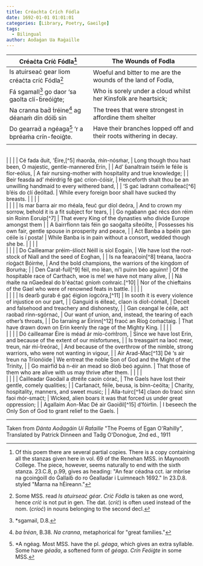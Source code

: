 ```yaml
---
title: Créachta Crích Fódla
date: 1692-01-01 01:01:01
categories: [Library, Poetry, Gaeilge]
tags:
  - Bilingual
author: Aoḋaġan Ua Raġaille
---
```


| Créaċta Críċ Fódla[^0] | The Wounds of Fodla |
| ---------------- | ------------------ |
| Is atuirseaċ gear liom créaċta críċ Fódla[^1] | Woeful and bitter to me are the wounds of the land of Fodla, |
| Fá sgamall[^2] go daor ‘sa gaolta clí-ḃreóiġte; | Who is sorely under a cloud whilst her Kinsfolk are heartsick; |
| Na cranna baḋ ṫréine[^3] ag déanaṁ dín dóiḃ sin | The trees that were strongest in affordine them shelter |
| Do gearraḋ a ngéaga[^4] ‘r a bpréaṁa crín-feoiġte. | Have their branches lopped off and their roots withering in decay. |
|  |  |
<br>
|  |  |
| Cé fada ḋuit, 'Éire,[^5] ṁaorḋa, ṁín-nósṁar, | Long though thou hast been, O majestic, gentle-mannered Erin, |
| Ad’ ḃanaltrain tséiṁ le féile is fíor-eólus, | A fair nursing-mother with hospitality and true knowledge; |
| Beir feasda ad’ ṁéirdrig fé gaċ críon-ċóisir, | Henceforth shalt thou be an unwilling handmaid to every withered band, |
| ‘S gaċ ladrann coṁaiṫeaċ[^6] b’éis do ċlí ḋeóltaḋ. | While every foreign boor shall have sucked thy breasts. |
|  |  |
<br>
|  |  |
| Is mar ḃarra air mo ṁéala, feuċ gur díol deóra, | And to crown my sorrow, behold it is a fit subject for tears, |
| Go ngaḃann gaċ récs don réim sin Roinn Eoruip[^7] | That every King of the dynasties who divide Europe amongst them  |
| A ḃairrḟionn tais féin go saoġalta síṫeóilte, | Possesses his own fair, gentle spouse in prosperity and peace, |
| Aċt Banba a bpéin gan céile is í posta! | While Banba is in pain without a consort, wedded though she be. |
|  |  |
<br>
|  |  |
| Do Ċailleamar préim-ṡlioċt Néill is síol Eogain, | We have lost the root-stock of Niall and the seed of Eoghan, |
| Is na fearaċoin[^8] tréana, laoċra ríoġaċt Bóirṁe, | And the bold champions, the warriors of the kingdom of Boruṁa; |
| Den Ċaraṫ-ḟuil[^9] ḟéil, mo léan, ní’l puinn béo aguinn! | Of the hospitable race of Carthach, woe is me! we have not many alive, |
| Ná ṁaiṫe na nGaeḋeal do b'éaċtaċ gníoṁ coṁraic.[^10] | Nor of the chieftains of the Gael who were of renowned feats in battle. |
|  |  |
<br>
|  |  |
| Is dearḃ gurab é gaċ éigion íogcóra,[^11] | In sooth it is every violence of injustice on our part, |
| Ganguid is éiṫeaċ, claon is díoṫ-ċóṁall, | Deceit and falsehood and treachery and dishonesty, |
| Gan ceangal le ċéile, aċt raobaḋ rínn-sgórnaċ, | Our want of union, and, instead, the tearing of each other’s throats, |
| Do ṫarraing ar Éirinn[^12] fraoċ an Ríoġ ċoṁaċtaig. | That have drawn down on Erin keenly the rage of the Mighty King. |
|  |  |
<br>
|  |  |
| Dó ċailleamar Éire is méad ár mío-ċoṁṫrom, | Since we have lost Erin, and because of the extent of our misfortunes, |
| Is treasgairt na laoċ mear, treun, nár ṁí-ṫreóraċ, | And because of the overthrow of the nimble, strong warriors, who were not wanting in vigour, |
| Air Arad-Ṁac[^13] Dé ‘s air ṫreun na Tríonóide | We entreat the noble Son of God and the Might of the Trinity, |
| Go mairfiḋ bá n-éir an mead so ḋíoḃ beó aguinn. | That those of them who are alive with us may thrive after them. |
|  |  |
<br>
|  |  |
| Ċailleadar Gaoḋail a dtréiṫe caoin córaċ, | The Gaels have lost their gentle, comely qualities; |
| Carṫanaċt, féile, beusa, is bínn-ċeólta; | Charity, hospitality, manners, and sweet music; |
| Alla-tuirc[^14] claon do ṫraoċ sinn faoi ṁór-smaċt; | Wicked, alien boars it was that forced us under great oppression; |
| Agallaim Aon-Ṁac Dé air Gaoiḋil[^15] d’fóirṫin. | I beseech the Only Son of God to grant relief to the Gaels. |


[^0]: Of this poem there are several partial copies. There is a copy containing all the stanzas given here in vol. 69 of the Renehan MSS. in Maynooth College. The piece, however, seems naturally to end with the sixth stanza. 23.C.8, p.99, gives as heading: "An fear céadna cct. iar mbrise na gcoinġoill do Ġallaiḃ do ro Ġealladar i Luimneach 1692." In 23.D.8. styled "Marna na hĖireann."
[^1]: Some MSS. read *Is atuirseaċ géar*. *Críċ Fódla* is taken as one word, hence *críċ* is not put in gen. The dat. (*críċ*) is often used instead of the nom. (*críoċ*) in nouns belonging to the second decl.
[^2]: *sgamail, D.8.
[^3]: *ba ṫréan*, B.38. *Na cranna*, metaphorical for "great families."
[^4]: *A ngéag. Most MSS. have the pl. *géaga*, which gives an extra syllable. Some have *géaḋa*, a softened form of *géaga*. *Crín Feóiġte* in some MSS.
[^5]: *'Éire*, for *a Éire*, the *a* being absorbed by the initial vowel.
[^6]: *Caéṫaċ* for *coiṁiġṫeaċ*, generally pron. *caoiṫeaċ*.
[^7]: *Roinn Eóroip*, the Continent of Europe; it is not declined. *Deréim ċirt*, of the true sovereignty. *Gaċ récs*, all the kings.
[^8]: *Fearaċoin*, pl. of *fearaċú*, i.e., *fearċú*.
[^9]: *Carraṫ-ḟuil*. Some MSS. have *caruid-ḟuil*. The word *cárrṫaċ* is sometimes trisyllabic, *carraṫaċ*; cf. *feárr*, *fearra*.
[^10]: Some MSS. and First Edition read *Is fada sinn tréiṫ fá léir-scrios ḃuiḋin Leópaid*: "And long have we been helpless under the devastation of Leopold’s band."
[^11]: *Íogcóraċ*, gen. of *íogcóir* or *éagcóir*, "wrong, injustice."
[^12]: *Ar Éirinn*. Some MSS. give *go faoḃraċ*.
[^13]: *Mí-ċóṁṫrom*, "injustice, inequality of treatment."
[^14]: *Arrad-Ṁac*, i.e., *Ard-Ṁac*, see note 9.
The form of "wishing" in lines 23-4 is general in Irish; cf. the following from *Donnċaḋ Caoċ Ó Maṫġaṁna*: *\'S an té do ġairm díom Splinc, ar Ċríost nár ḟeiciḋ sé splannc*\'.
[^15]: *Alla-ṫuirc* = *all-ṫuirc*.
[^16]: *Gaoiḋil*, nom. for dat.

<hr>

Taken from *Dánta Aoḋagáin Uí Raṫaille* "The Poems of Egan O'Rahilly", Translated by Patrick Dinneen and Taḋg O'Donoġue, 2nd ed., 1911